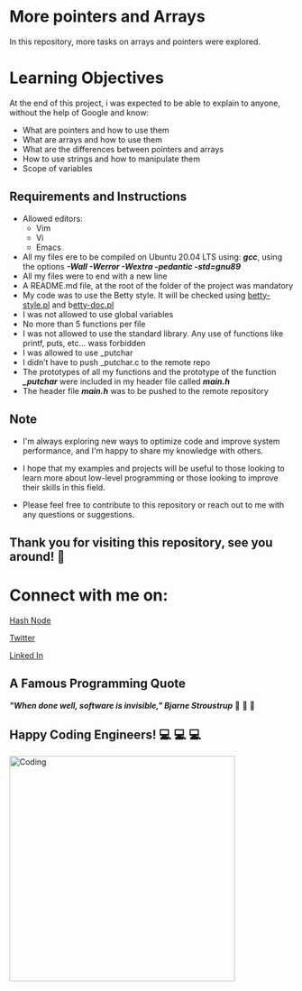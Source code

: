 # **More pointers and Arrays**

In this repository, more tasks on arrays and pointers were explored.

# **Learning Objectives**
At the end of this project, i was expected to be able to explain to anyone, without the help of Google and know:
* What are pointers and how to use them
* What are arrays and how to use them
* What are the differences between pointers and arrays
* How to use strings and how to manipulate them
* Scope of variables


## **Requirements and Instructions**

* Allowed editors: 
  * Vim
  * Vi
  * Emacs
* All my  files ere to  be compiled on Ubuntu 20.04 LTS using: ***gcc***, using the options ***-Wall -Werror -Wextra -pedantic -std=gnu89***
* All my files were to end with a new line
* A README.md file, at the root of the folder of the project was mandatory
* My code was to use the Betty style. It will be checked using [betty-style.pl](https://github.com/holbertonschool/Betty/blob/master/betty-style.pl) and b[etty-doc.pl](https://github.com/holbertonschool/Betty/blob/master/betty-doc.pl)
* I was  not allowed to use global variables
* No more than 5 functions per file
* I was not allowed to use the standard library. Any use of functions like printf, puts, etc… wass forbidden
* I was allowed to use _putchar
* I didn’t have to push _putchar.c to the remote repo
* The prototypes of all my functions and the prototype of the function ***_putchar*** were included in my header file called ***main.h***
* The header file ***main.h*** was to be pushed to the remote repository





## **Note**

* I'm always exploring new ways to optimize code and improve system performance, and I'm happy to share my knowledge with others.
* I hope that my examples and projects will be useful to those looking to learn more about low-level programming or those looking to improve their skills in this field.

* Please feel free to contribute to this repository or reach out to me with any questions or suggestions.

  
  
## **Thank you for visiting this repository, see you around!** :smiling_face_with_three_hearts:



# **Connect with me on:** 

[Hash Node](https://brianenosotieno.hashnode.dev)
                        
[Twitter](https://twitter.com/brian_tatling) 
                        
[Linked In](https://www.linkedin.com/in/brian-enos/)

## **A Famous Programming Quote**

***"When done well, software is invisible," Bjarne Stroustrup*** :muscle: :muscle: :muscle:
## **Happy Coding Engineers!** :computer: :computer: :computer:
<img align="left" alt="Coding" width="400" src= "https://camo.githubusercontent.com/e20822b4282c07ffd010cd05f855a6561d3b62358ca9e607e4901288dd748fcb/68747470733a2f2f63646e2e6472696262626c652e636f6d2f75736572732f323133313939332f73637265656e73686f74732f343934383733362f74686f75676874776f726b732d6769665f6472696262626c652e676966">
